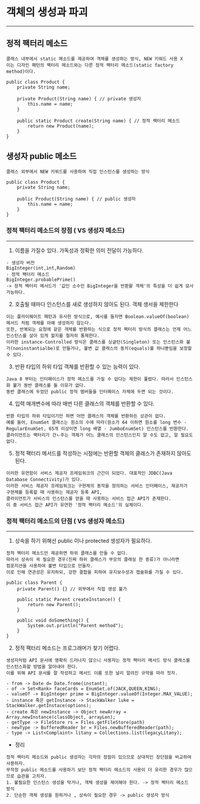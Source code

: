 # 객체의 생성과 파괴
---
## 정적 팩터리 메소드 
```
클래스 내부에서 static 메소드를 제공하여 객체를 생성하는 방식, NEW 키워드 사용 X
이는 디자인 패턴의 팩터리 메소드와는 다른 정적 팩터리 메소드(static factory method)이다.
```
```
public class Product {
    private String name;

    private Product(String name) { // private 생성자
        this.name = name;
    }

    public static Product create(String name) { // 정적 팩터리 메소드
        return new Product(name);
    }
}

```

## 생성자 public 메소드
```
클래스 외부에서 NEW 키워드를 사용하여 직접 인스턴스를 생성하는 방식
```
```
public class Product {
    private String name;

    public Product(String name) { // public 생성자
        this.name = name;
    }
}

```

### 정적 팩터리 메소드의 장점 ( VS 생성자 메소드)
---
1. 이름을 가질수 있다. 가독성과 정확한 의미 전달이 가능하다.
```
- 생성자 버전
BigInteger(int,int,Random)
- 정적 팩터리 메소드
BigInteger.probablePrime()
-> 정적 팩터리 메서드가 '값인 소수인 BigInteger을 반환활 객체'의 특성을 더 쉽게 묘사 가능하다.
```  
2. 호출될 때마다 인스턴스를 새로 생성하지 않아도 된다. 객체 생서을 제한한다
```
이는 플라이웨이트 패턴과 유사한 방식으로, 예시를 들자면 Boolean.valueOf(boolean) 메서드 처럼 객체를 아예 생성하지 않는다.
또한, 반복되는 요청에 같은 객체를 반환하는 식으로 정적 팩터리 방식의 클래스는 언제 어느 인스턴스를 살아 있게 할지를 철저히 통제한다.
이러한 instance-Controlled 방식은 클래스를 싱글턴(Singleton) 또는 인스턴스화 불가(noninstantialbe)로 만들거나, 불변 값 클래스의 동치(equals)를 하나뿐임을 보장할 수 있다.
```
3. 반환 타입의 하위 타입 객체를 반환할 수 있는 능력이 있다.
```
Java 8 부터는 인터페이스가 정적 메소드를 가질 수 없다는 제한이 풀렸다. 따라서 인스턴스화 불가 동반 클래스를 둘 이유가 없다.
동반 클래스에 두었던 public 정적 멤버들을 인터페이스 자체에 두면 되는 것이다.
```
4. 입력 매개변수에 따라 매번 다른 클래스의 객체를 반환할 수 있다.
```
반환 타입의 하위 타입이기만 하면 어떤 클래스의 객체를 반환하든 상관이 없다.
예를 들어, EnumSet 클래스는 원소의 수에 따라(원소가 64 이하면 원소를 long 변수 - RegularEnumSet, 65개 이상이면 long 배열 - JumboEnumSet) 인스턴스를 반환한다.
클라이언트는 팩터리가 건ㄴ주는 객체가 어느 클래스의 인스턴스인지 알 수도 없고, 알 필요도 없다.
```
5. 정적 팩터리 메서드를 작성하는 시점에는 반환할 객체의 클래스가 존재하지 않아도 된다.
```
이러한 유연함이 서비스 제공자 프레임워크의 근간이 되었다. 대표적인 JDBC(Java Database Connectivity)가 있다.
이러한 서비스 제공자 프레임워크는 구현체의 동작을 정의하는 서비스 인터페이스, 제공자가 구현체를 등록할 때 사용하는 제공자 등록 API,
클라이언트가 서비스의 인스턴스를 얻을 때 사용하는 서비스 접근 API가 존재한다.
이 중 서비스 접근 API가 유연한 '정적 팩터리 메소드'의 실체이다. 
```

### 정적 팩터리 메소드의 단점 ( VS 생성자 메소드)
---
1. 상속을 하기 위해선 public 이나 protected 생성자가 필요하다.
```
정적 팩터리 메소드만 제공하면 하위 클래스를 만들 수 없다.
따라서 상속이 꼭 필요한 경우(진짜 하위 클래스가 부모의 클래싕 한 종류)가 아니라면
컴포지션을 사용하여 불변 타입으로 만들자.
이로 인해 연관성은 유지하되, 강한 결합을 피하여 유지보수성과 캡슐화를 가질 수 있다.
```
```
public class Parent {
    private Parent() {} // 외부에서 직접 생성 불가

    public static Parent createInstance() {
        return new Parent();
    }

    public void doSomething() {
        System.out.println("Parent method");
    }
}
```
2. 정적 팩터리 메소드는 프로그래머가 찾기 어렵다.
```
생성자처럼 API 문서에 명확히 드러나지 않으니 사용자는 정적 팩터리 메서드 방식 클래스를 인스턴스화할 방법을 알아내야 한다.
이를 위해 API 문서를 잘 작성하고 메서드 이름 또한 널리 알려진 규약을 따라 짓자.
```
```
- from -> Date d= Date.frome(instant);
- of -> Set<Rank> faceCards = EnumSet.of(JACK,QUEEN,KING);
- valueOf -> BigInteger prime = BigInteger.valueOf(Integer.MAX_VALUE);
- instance 혹은 getInstance -> StackWalker luke = StackWalker.getInstace(options);
- create 혹은 newInstance -> Object newArray = Array.newInstance(classObject, arrayLen);
- getType -> FileStore rs = Files.getFileStore(path)
- newType -> BufferedReader br = Files.newBufferedReader(path);
- type -> List<Complaint> litany = Collections.list(legacyLitany);
```

- 정리
```
정적 팩터리 메소드와 public 생성자는 각자의 장점이 있으므로 상대적인 장단점을 비교하여 사용하자.
무작정 public 메소드를 사용하기 보단 정적 팩터리 메소드의 사용이 더 유리한 경우가 많으므로 습관을 고치자.
1. 불필요한 인스턴스 생성을 막거나, 객체 생성을 제어해야 한다. -> 정적 팩터리 메소드 방식
2. 단순한 객체 생성을 원하거나 , 상속이 필요한 경우 -> public 생성자 방식
```

